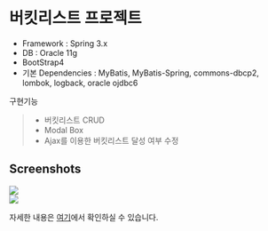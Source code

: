 # 버킷리스트 프로젝트
* Framework : Spring 3.x
* DB : Oracle 11g
* BootStrap4
* 기본 Dependencies : MyBatis, MyBatis-Spring, commons-dbcp2, lombok, logback, oracle ojdbc6

구현기능
>* 버킷리스트 CRUD
>* Modal Box
>* Ajax를 이용한 버킷리스트 달성 여부 수정


## Screenshots
<div>
  <img src="https://user-images.githubusercontent.com/56293116/78748911-1dd22780-79a8-11ea-8bc8-daadb20c261c.PNG">
</div>
<div>
  <img src="https://user-images.githubusercontent.com/56293116/78748909-1c086400-79a8-11ea-88b3-2792f602b8e2.PNG">
</div>

자세한 내용은 [여기](https://github.com/hyerinyuu/BookReviewProject/blob/master/ReadBookPJPPT.pdf)에서 확인하실 수 있습니다.
